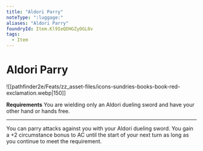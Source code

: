 ```yaml
---
title: "Aldori Parry"
noteType: ":luggage:"
aliases: "Aldori Parry"
foundryId: Item.Kl9IeQDHGZyOGL8v
tags:
  - Item
---
```


# Aldori Parry
![[pathfinder2e/Feats/zz_asset-files/icons-sundries-books-book-red-exclamation.webp|150]]

**Requirements** You are wielding only an Aldori dueling sword and have your other hand or hands free.

* * *

You can parry attacks against you with your Aldori dueling sword. You gain a +2 circumstance bonus to AC until the start of your next turn as long as you continue to meet the requirement.


